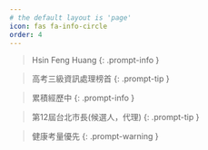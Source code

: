 ```yaml
---
# the default layout is 'page'
icon: fas fa-info-circle
order: 4
---
```


> Hsin Feng Huang
{: .prompt-info }

> 高考三級資訊處理榜首
{: .prompt-tip }

> 累積經歷中
{: .prompt-info }


> 第12屆台北市長(候選人，代理)
{: .prompt-tip }

> 健康考量優先
{: .prompt-warning }
